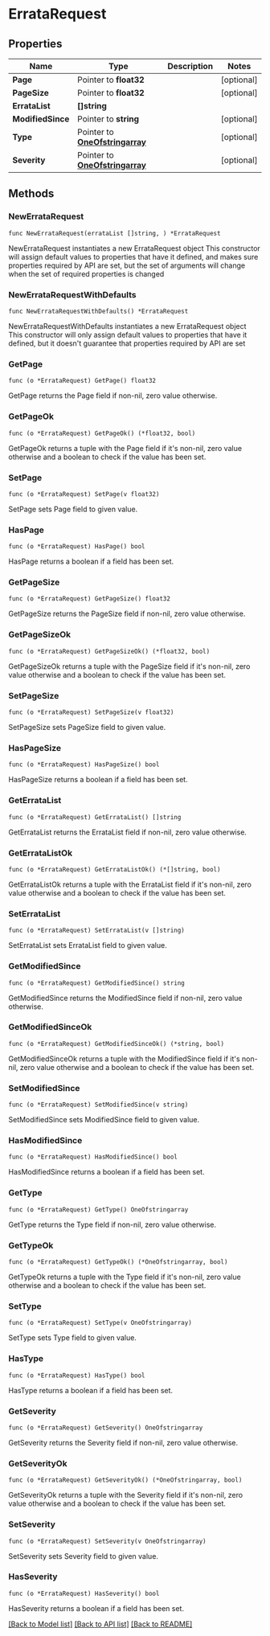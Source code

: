 # ErrataRequest

## Properties

Name | Type | Description | Notes
------------ | ------------- | ------------- | -------------
**Page** | Pointer to **float32** |  | [optional] 
**PageSize** | Pointer to **float32** |  | [optional] 
**ErrataList** | **[]string** |  | 
**ModifiedSince** | Pointer to **string** |  | [optional] 
**Type** | Pointer to [**OneOfstringarray**](oneOf&lt;string,array&gt;.md) |  | [optional] 
**Severity** | Pointer to [**OneOfstringarray**](oneOf&lt;string,array&gt;.md) |  | [optional] 

## Methods

### NewErrataRequest

`func NewErrataRequest(errataList []string, ) *ErrataRequest`

NewErrataRequest instantiates a new ErrataRequest object
This constructor will assign default values to properties that have it defined,
and makes sure properties required by API are set, but the set of arguments
will change when the set of required properties is changed

### NewErrataRequestWithDefaults

`func NewErrataRequestWithDefaults() *ErrataRequest`

NewErrataRequestWithDefaults instantiates a new ErrataRequest object
This constructor will only assign default values to properties that have it defined,
but it doesn't guarantee that properties required by API are set

### GetPage

`func (o *ErrataRequest) GetPage() float32`

GetPage returns the Page field if non-nil, zero value otherwise.

### GetPageOk

`func (o *ErrataRequest) GetPageOk() (*float32, bool)`

GetPageOk returns a tuple with the Page field if it's non-nil, zero value otherwise
and a boolean to check if the value has been set.

### SetPage

`func (o *ErrataRequest) SetPage(v float32)`

SetPage sets Page field to given value.

### HasPage

`func (o *ErrataRequest) HasPage() bool`

HasPage returns a boolean if a field has been set.

### GetPageSize

`func (o *ErrataRequest) GetPageSize() float32`

GetPageSize returns the PageSize field if non-nil, zero value otherwise.

### GetPageSizeOk

`func (o *ErrataRequest) GetPageSizeOk() (*float32, bool)`

GetPageSizeOk returns a tuple with the PageSize field if it's non-nil, zero value otherwise
and a boolean to check if the value has been set.

### SetPageSize

`func (o *ErrataRequest) SetPageSize(v float32)`

SetPageSize sets PageSize field to given value.

### HasPageSize

`func (o *ErrataRequest) HasPageSize() bool`

HasPageSize returns a boolean if a field has been set.

### GetErrataList

`func (o *ErrataRequest) GetErrataList() []string`

GetErrataList returns the ErrataList field if non-nil, zero value otherwise.

### GetErrataListOk

`func (o *ErrataRequest) GetErrataListOk() (*[]string, bool)`

GetErrataListOk returns a tuple with the ErrataList field if it's non-nil, zero value otherwise
and a boolean to check if the value has been set.

### SetErrataList

`func (o *ErrataRequest) SetErrataList(v []string)`

SetErrataList sets ErrataList field to given value.


### GetModifiedSince

`func (o *ErrataRequest) GetModifiedSince() string`

GetModifiedSince returns the ModifiedSince field if non-nil, zero value otherwise.

### GetModifiedSinceOk

`func (o *ErrataRequest) GetModifiedSinceOk() (*string, bool)`

GetModifiedSinceOk returns a tuple with the ModifiedSince field if it's non-nil, zero value otherwise
and a boolean to check if the value has been set.

### SetModifiedSince

`func (o *ErrataRequest) SetModifiedSince(v string)`

SetModifiedSince sets ModifiedSince field to given value.

### HasModifiedSince

`func (o *ErrataRequest) HasModifiedSince() bool`

HasModifiedSince returns a boolean if a field has been set.

### GetType

`func (o *ErrataRequest) GetType() OneOfstringarray`

GetType returns the Type field if non-nil, zero value otherwise.

### GetTypeOk

`func (o *ErrataRequest) GetTypeOk() (*OneOfstringarray, bool)`

GetTypeOk returns a tuple with the Type field if it's non-nil, zero value otherwise
and a boolean to check if the value has been set.

### SetType

`func (o *ErrataRequest) SetType(v OneOfstringarray)`

SetType sets Type field to given value.

### HasType

`func (o *ErrataRequest) HasType() bool`

HasType returns a boolean if a field has been set.

### GetSeverity

`func (o *ErrataRequest) GetSeverity() OneOfstringarray`

GetSeverity returns the Severity field if non-nil, zero value otherwise.

### GetSeverityOk

`func (o *ErrataRequest) GetSeverityOk() (*OneOfstringarray, bool)`

GetSeverityOk returns a tuple with the Severity field if it's non-nil, zero value otherwise
and a boolean to check if the value has been set.

### SetSeverity

`func (o *ErrataRequest) SetSeverity(v OneOfstringarray)`

SetSeverity sets Severity field to given value.

### HasSeverity

`func (o *ErrataRequest) HasSeverity() bool`

HasSeverity returns a boolean if a field has been set.


[[Back to Model list]](../README.md#documentation-for-models) [[Back to API list]](../README.md#documentation-for-api-endpoints) [[Back to README]](../README.md)


